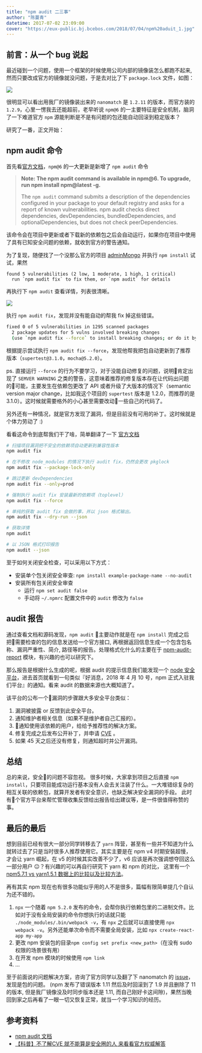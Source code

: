 ```yaml
---
title: "npm audit 二三事"
author: "陈蔓青"
datetime: 2017-07-02 23:09:00
cover: "https://eux-public.bj.bcebos.com/2018/07/04/npm%20aduit_1.jpg"
---
```


## 前言：从一个 bug 说起

最近碰到一个问题，使用一个框架的时候使用公司内部的镜像装怎么都跑不起来, 然而只要改成官方的镜像就没问题，于是去对比了下 `package.lock` 文件，如图：

![](https://eux-public.bj.bcebos.com/2018/07/02/df233513dd3e36bafdd4a15a69415bdc.jpg)

很明显可以看出用我厂的镜像装出来的 `nanomatch` 是 `1.2.11` 的版本，而官方装的 `1.2.9`，心里一愣我去还能超前，老早听说 `npm@6` 的一主要特征是安全机制，脑洞了一下难道官方 `npm` 源能判断是不是有问题的包还能自动回滚到稳定版本？

研究了一番，正文开始：

## npm audit 命令

首先看[官方文档](https://medium.com/npm-inc/announcing-npm-6-5d0b1799a905)，`npm@6` 的一大更新是新增了 `npm audit` 命令

> **Note: The npm audit command is available in npm@6. To upgrade, run npm install npm@latest -g.**
> 
> The `npm audit` command submits a description of the dependencies configured in your package to your default registry and asks for a report of known vulnerabilities. npm audit checks direct dependencies, devDependencies, bundledDependencies, and optionalDependencies, but does not check peerDependencies.

该命令会在项目中更新或者下载新的依赖包之后会自动运行，如果你在项目中使用了具有已知安全问题的依赖，就收到官方的警告通知。

为了复现，随便找了一个没那么官方的项目 [adminMongo](https://github.com/mrvautin/adminMongo) 并执行 `npm install` 试试，果然

```
found 5 vulnerabilities (2 low, 1 moderate, 1 high, 1 critical)
  run `npm audit fix` to fix them, or `npm audit` for details
```

再执行下 `npm audit` 查看详情，列表很清晰。

![](https://eux-public.bj.bcebos.com/2018/07/03/9D8FAEFD-85A5-45C2-8DCF-7B312AB9204D.png)

执行 `npm audit fix`，发现并没有能自动的帮我 fix 掉这些错误。

```bash
fixed 0 of 5 vulnerabilities in 1295 scanned packages
  2 package updates for 5 vulns involved breaking changes
  (use `npm audit fix --force` to install breaking changes; or do it by hand)
```

根据提示尝试执行 `npm audit fix --force`，发现他帮我把包自动更新到了推荐版本（`supertest@3.1.0`，`mocha@5.2.0`）。

ps. 直接运行 `--force` 的行为不要学习，对于没能自动修复的问题，说明肯定出现了 `SEMVER WARNING` 之类的警告，这意味着推荐的修复版本存在让代码出问题的可能，主要发生在依赖包更改了 API 或者升级了大版本的情况下（semantic version major change，比如我这个项目的 `supertest` 版本是 1.2.0，而推荐的是 3.1.0）。这时候就需要格外的小心甚至需要改动一些自己的代码了。

另外还有一种情况，就是官方发现了漏洞，但是目前没有可用的补丁。这时候就是个体力劳动了 :)

看看这命令到底帮我们干了啥，简单翻译了一下 [官方文档](https://docs.npmjs.com/cli/audit)

```bash
# 扫描项目漏洞把不安全的依赖项自动更新到兼容性版本
npm audit fix

# 在不修改 node_modules 的情况下执行 audit fix，仍然会更改 pkglock
npm audit fix --package-lock-only

# 跳过更新 devDependencies
npm audit fix --only=prod

# 强制执行 audit fix 安装最新的依赖项（toplevel）
npm audit fix --force

# 单纯的获取 audit fix 会做的事，并以 json 格式输出。
npm audit fix --dry-run --json

# 获取详情
npm audit

# 以 JSON 格式打印报告
npm audit --json
```

至于如何关闭安全检查，可以采用以下方式：
- 安装单个包关闭安全审查: `npm install example-package-name --no-audit`
- 安装所有包关闭安全审查
	- 运行 `npm set audit false`
	- 手动将 `~/.npmrc` 配置文件中的 `audit` 修改为 `false`

## audit 报告

通过查看文档和源码发现，`npm audit` 主要动作就是在 `npm install` 完成之后把需要检查的包的信息发送给一个官方接口, 再根据返回信息生成一个包含包名称、漏洞严重性、简介, 路径等的报告。处理格式化什么的主要在于 [npm-audit-report](https://www.npmjs.com/package/npm-audit-report) 模块，有兴趣的也可以研究下。

那么报告是根据什么生成的呢，根据 audit 的提示信息我们能发现一个 [node 安全平台](https://nodesecurity.io/)，进去首页就看到一句类似『好消息，2018 年 4 月 10 号，npm 正式入驻我们平台』的通知。看来 audit 的数据来源也大概知道了。

该平台的公布一个漏洞的步骤跟大多安全平台类似：

1. 漏洞被披露 or 反馈到此安全平台。
2. 通知维护者相关信息（如果不是维护者自己汇报的）。
3. 通知使用该依赖的用户，给给予推荐性的解决方案。
4. 修复完成之后发布公开补丁，并申请 [CVE](http://cve.mitre.org/) 。
5. 如果 45 天之后还没有修复，则通知超时并公开漏洞。

## 总结

总的来说，安全的问题不容忽视。
很多时候，大家拿到项目之后直接 `npm install`，只要项目能成功运行基本没有人会去关注装了什么。一大堆错综复杂的相互关联的依赖包，就算开发者有安全意识，也缺乏解决安全漏洞的手段。
此时有个官方平台来帮忙管理收集反馈给出报告给出建议等，是一件很值得称赞的事。

## 最后的最后

想到目前已经有很大一部分同学转移去了 `yarn` 阵营，甚至有一些并不知道为什么就转过去了只是当时很多人推荐使用它。其实主要是在 npm v4 时期安裝超慢，才会让 yarn 崛起，在 v5 的时候其实改善不少了，v6 应该是再次强调想夺回这么一部分用户 😐？有兴趣的可以再自行研究下 yarn 和 npm 的对比， 这里有一个 [npm5.7.1 vs yarn1.5.1 数据上的比较以及比较方法](https//github.com/appleboy/npm-vs-yarn)。

再有其实 npm 现在也有很多功能似乎用的人不是很多，篇幅有限简单提几个自认为还不错的。
1.  `npx` 一个随着 `npm 5.2.0` 发布的命令，会帮你执行依赖包里的二进制文件。比如对于没有全局安装的命令你想执行的话就只能 `./node_modules/.bin/webpack -v`，有 `npx` 之后就可以直接使用 `npx webpack -v`。另外还能单次命令而不需要全局安装，比如 `npx create-react-app my-app` 
2. 更改 npm 安装包的目录`npm config set prefix <new_path>`（在没有 sudo 权限的场景很有用）
3. 在开发 npm 模块的时候使用 `npm link`
4. ...

至于前面说的问题解决方案，咨询了官方同学以及翻了下 nanomatch 的 [issue](https://github.com/micromatch/nanomatch/issues/15)，发现是包的问题。
(npm 发布了错误版本 1.11 然后及时回滚到了 1.9 并且删除了 11 的版本, 但是我厂镜像没及时同步版本还是 1.11, 而自己刚好卡这间隙)，果然当晚回到家之后再看了一眼一切又恢复正常，就当一个学习知识的经历。

## 参考资料
- [npm audit 文档](https://docs.npmjs.com/cli/audit)
- [【科普】不了解CVE 就不能算是安全圈的人 来看看官方权威解答](https://zhuanlan.zhihu.com/p/27891196)